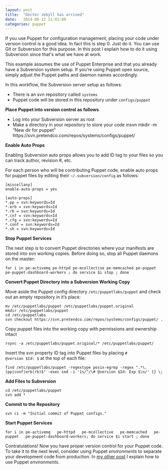 ```yaml
---
layout: post
title:  "Doctor Jekyll has arrived"
date:   2014-06-12 11:02:00
categories: puppet
---
```


If you use Puppet for configuration management, placing your code under version control is a good idea. In fact this is step 0. Just do it. You can use Git or Subversion for this purpose. In this post I explain how to do it using Subversion since that's what we have at work.

This example assumes the use of Puppet Enterprise and that you already have a Subversion system setup. If you’re using Puppet open source, simply adjust the Puppet paths and daemon names accordingly.

In this workflow, the Subversion server setup as follows:
<ul>
  <li>There is an svn repository called <code>systems</code></li>
  <li>Puppet code will be stored in this repository under <code>configs/puppet</code></li>
</ul>
<strong>Place Puppet into version control as follows</strong>
<ul>
  <li>Log into your Subversion server as root</li>
  <li>Make a directory in your repository to store your code insvn mkdir -m “New dir for puppet” https://svn.pretendco.com/repos/systems/configs/puppet/</li>
</ul>
<strong>Enable Auto Props</strong>

Enabling Subversion auto props allows you to add ID tag to your files so you can track author, revision #, etc.

For each person who will be contributing Puppet code, enable auto props for puppet files by editing their <code>~/.subversion/config</code> as follows:
<pre><code>[miscellany]
enable-auto-props = yes

[auto-props]
*.pp = svn:keywords=Id
*.erb = svn:keywords=Id
*.rb = svn:keywords=Id
*.cnf = svn:keywords=Id
*.cfg = svn:keywords=Id
*.conf = svn:keywords=Id
*.sh = svn:keywords=Id
</code></pre>
<strong>Stop Puppet Services</strong>

The next step is to convert Puppet directories where your manifests are stored into svn working copies. Before doing so, stop all Puppet daemons on the master:
<pre><code>for i in pe-activemq pe-httpd pe-mcollective pe-memcached pe-puppet pe-puppet-dashboard-workers ; do service $i stop ; done 
</code></pre>
<strong>Convert Puppet Directory into a Subversion Working Copy</strong>

Move aside the Puppet config directory <code>/etc/puppetlabs/puppet</code> and check out an empty repository in it’s place:
<pre><code>mv /etc/puppetlabs/puppet /etc/puppetlabs/puppet.original
mkdir /etc/puppetlabs/puppet
cd /etc/puppetlabs
svn checkout https://svn.pretendco.com/repos/systems/configs/puppet/ .
</code></pre>
Copy puppet files into the working copy with permissions and ownership intact
<pre><code>rsync -a /etc/puppetlabs/puppet.original/* /etc/puppetlabs/puppet/
</code></pre>
Insert the svn property ID tag into Puppet files by placing <code># @version $Id: $</code> at the top of each file:
<pre><code>find /etc/puppetlabs/puppet -regextype posix-egrep -regex ".*\.(pp|conf|erb|rb)$" -exec sed -i '1s/^/\# @version $Id: Exp $\n/' {} \;
</code></pre>
<strong>Add Files to Subversion</strong>
<pre><code>cd /etc/puppetlabs/puppet
svn add *
</code></pre>
<strong>Commit to the Repository</strong>
<pre><code>svn ci -m "Initial commit of Puppet configs." 
</code></pre>
<strong>Start Puppet Services</strong>
<pre><code>for i in pe-activemq   pe-httpd   pe-mcollective   pe-memcached   pe-puppet   pe-puppet-dashboard-workers; do service $i start ; done
</code></pre>
Contratulations! Now you have proper version control for your Puppet code. To take it to the next level, consider using Puppet <em>environments</em> to separate your development code from production. In <a href="http://epiphia.com/2013/10/puppet-environs/">my other post</a> I explain how to use Puppet <em>environments</em>.
